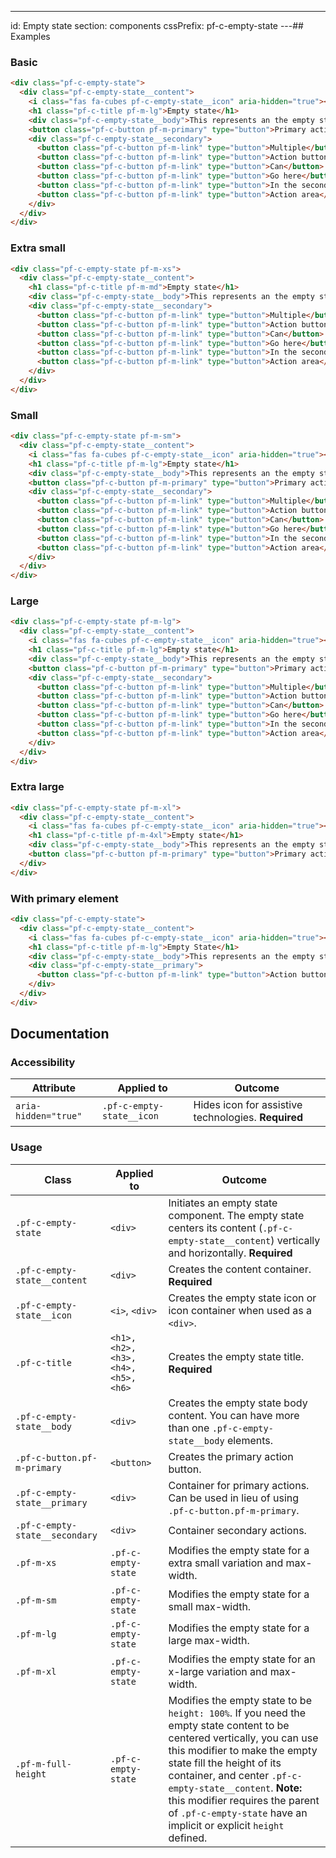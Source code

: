 ---
id: Empty state
section: components
cssPrefix: pf-c-empty-state
---## Examples

### Basic

```html
<div class="pf-c-empty-state">
  <div class="pf-c-empty-state__content">
    <i class="fas fa-cubes pf-c-empty-state__icon" aria-hidden="true"></i>
    <h1 class="pf-c-title pf-m-lg">Empty state</h1>
    <div class="pf-c-empty-state__body">This represents an the empty state pattern in PatternFly 4. Hopefully it's simple enough to use but flexible enough to meet a variety of needs.</div>
    <button class="pf-c-button pf-m-primary" type="button">Primary action</button>
    <div class="pf-c-empty-state__secondary">
      <button class="pf-c-button pf-m-link" type="button">Multiple</button>
      <button class="pf-c-button pf-m-link" type="button">Action buttons</button>
      <button class="pf-c-button pf-m-link" type="button">Can</button>
      <button class="pf-c-button pf-m-link" type="button">Go here</button>
      <button class="pf-c-button pf-m-link" type="button">In the secondary</button>
      <button class="pf-c-button pf-m-link" type="button">Action area</button>
    </div>
  </div>
</div>
```

### Extra small

```html
<div class="pf-c-empty-state pf-m-xs">
  <div class="pf-c-empty-state__content">
    <h1 class="pf-c-title pf-m-md">Empty state</h1>
    <div class="pf-c-empty-state__body">This represents an the empty state pattern in PatternFly 4. Hopefully it's simple enough to use but flexible enough to meet a variety of needs.</div>
    <div class="pf-c-empty-state__secondary">
      <button class="pf-c-button pf-m-link" type="button">Multiple</button>
      <button class="pf-c-button pf-m-link" type="button">Action buttons</button>
      <button class="pf-c-button pf-m-link" type="button">Can</button>
      <button class="pf-c-button pf-m-link" type="button">Go here</button>
      <button class="pf-c-button pf-m-link" type="button">In the secondary</button>
      <button class="pf-c-button pf-m-link" type="button">Action area</button>
    </div>
  </div>
</div>
```

### Small

```html
<div class="pf-c-empty-state pf-m-sm">
  <div class="pf-c-empty-state__content">
    <i class="fas fa-cubes pf-c-empty-state__icon" aria-hidden="true"></i>
    <h1 class="pf-c-title pf-m-lg">Empty state</h1>
    <div class="pf-c-empty-state__body">This represents an the empty state pattern in PatternFly 4. Hopefully it's simple enough to use but flexible enough to meet a variety of needs.</div>
    <button class="pf-c-button pf-m-primary" type="button">Primary action</button>
    <div class="pf-c-empty-state__secondary">
      <button class="pf-c-button pf-m-link" type="button">Multiple</button>
      <button class="pf-c-button pf-m-link" type="button">Action buttons</button>
      <button class="pf-c-button pf-m-link" type="button">Can</button>
      <button class="pf-c-button pf-m-link" type="button">Go here</button>
      <button class="pf-c-button pf-m-link" type="button">In the secondary</button>
      <button class="pf-c-button pf-m-link" type="button">Action area</button>
    </div>
  </div>
</div>
```

### Large

```html
<div class="pf-c-empty-state pf-m-lg">
  <div class="pf-c-empty-state__content">
    <i class="fas fa-cubes pf-c-empty-state__icon" aria-hidden="true"></i>
    <h1 class="pf-c-title pf-m-lg">Empty state</h1>
    <div class="pf-c-empty-state__body">This represents an the empty state pattern in PatternFly 4. Hopefully it's simple enough to use but flexible enough to meet a variety of needs.</div>
    <button class="pf-c-button pf-m-primary" type="button">Primary action</button>
    <div class="pf-c-empty-state__secondary">
      <button class="pf-c-button pf-m-link" type="button">Multiple</button>
      <button class="pf-c-button pf-m-link" type="button">Action buttons</button>
      <button class="pf-c-button pf-m-link" type="button">Can</button>
      <button class="pf-c-button pf-m-link" type="button">Go here</button>
      <button class="pf-c-button pf-m-link" type="button">In the secondary</button>
      <button class="pf-c-button pf-m-link" type="button">Action area</button>
    </div>
  </div>
</div>
```

### Extra large

```html
<div class="pf-c-empty-state pf-m-xl">
  <div class="pf-c-empty-state__content">
    <i class="fas fa-cubes pf-c-empty-state__icon" aria-hidden="true"></i>
    <h1 class="pf-c-title pf-m-4xl">Empty state</h1>
    <div class="pf-c-empty-state__body">This represents an the empty state pattern in PatternFly 4. Hopefully it's simple enough to use but flexible enough to meet a variety of needs.</div>
    <button class="pf-c-button pf-m-primary" type="button">Primary action</button>
  </div>
</div>
```

### With primary element

```html
<div class="pf-c-empty-state">
  <div class="pf-c-empty-state__content">
    <i class="fas fa-cubes pf-c-empty-state__icon" aria-hidden="true"></i>
    <h1 class="pf-c-title pf-m-lg">Empty State</h1>
    <div class="pf-c-empty-state__body">This represents an the empty state pattern in PatternFly 4. Hopefully it's simple enough to use but flexible enough to meet a variety of needs.</div>
    <div class="pf-c-empty-state__primary">
      <button class="pf-c-button pf-m-link" type="button">Action buttons</button>
    </div>
  </div>
</div>
```

## Documentation

### Accessibility

| Attribute            | Applied to                | Outcome                                             |
| -------------------- | ------------------------- | --------------------------------------------------- |
| `aria-hidden="true"` | `.pf-c-empty-state__icon` | Hides icon for assistive technologies. **Required** |

### Usage

| Class                          | Applied to                           | Outcome                                                                                                                                                                                                                                                                                                                                                      |
| ------------------------------ | ------------------------------------ | ------------------------------------------------------------------------------------------------------------------------------------------------------------------------------------------------------------------------------------------------------------------------------------------------------------------------------------------------------------ |
| `.pf-c-empty-state`            | `<div>`                              | Initiates an empty state component. The empty state centers its content (`.pf-c-empty-state__content`) vertically and horizontally. **Required**                                                                                                                                                                                                             |
| `.pf-c-empty-state__content`   | `<div>`                              | Creates the content container. **Required**                                                                                                                                                                                                                                                                                                                  |
| `.pf-c-empty-state__icon`      | `<i>`, `<div>`                       | Creates the empty state icon or icon container when used as a `<div>`.                                                                                                                                                                                                                                                                                       |
| `.pf-c-title`                  | `<h1>, <h2>, <h3>, <h4>, <h5>, <h6>` | Creates the empty state title. **Required**                                                                                                                                                                                                                                                                                                                  |
| `.pf-c-empty-state__body`      | `<div>`                              | Creates the empty state body content. You can have more than one `.pf-c-empty-state__body` elements.                                                                                                                                                                                                                                                         |
| `.pf-c-button.pf-m-primary`    | `<button>`                           | Creates the primary action button.                                                                                                                                                                                                                                                                                                                           |
| `.pf-c-empty-state__primary`   | `<div>`                              | Container for primary actions. Can be used in lieu of using `.pf-c-button.pf-m-primary`.                                                                                                                                                                                                                                                                     |
| `.pf-c-empty-state__secondary` | `<div>`                              | Container secondary actions.                                                                                                                                                                                                                                                                                                                                 |
| `.pf-m-xs`                     | `.pf-c-empty-state`                  | Modifies the empty state for a extra small variation and max-width.                                                                                                                                                                                                                                                                                          |
| `.pf-m-sm`                     | `.pf-c-empty-state`                  | Modifies the empty state for a small max-width.                                                                                                                                                                                                                                                                                                              |
| `.pf-m-lg`                     | `.pf-c-empty-state`                  | Modifies the empty state for a large max-width.                                                                                                                                                                                                                                                                                                              |
| `.pf-m-xl`                     | `.pf-c-empty-state`                  | Modifies the empty state for an x-large variation and max-width.                                                                                                                                                                                                                                                                                             |
| `.pf-m-full-height`            | `.pf-c-empty-state`                  | Modifies the empty state to be `height: 100%`. If you need the empty state content to be centered vertically, you can use this modifier to make the empty state fill the height of its container, and center `.pf-c-empty-state__content`. **Note:** this modifier requires the parent of `.pf-c-empty-state` have an implicit or explicit `height` defined. |
